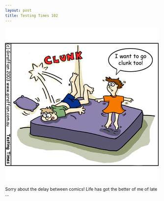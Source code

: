 ```yaml
---
layout: post
title: Testing Times 102
---
```

<img src="/images/tt0102.png">

Sorry about the delay between comics! Life has got the better of me of late ...  